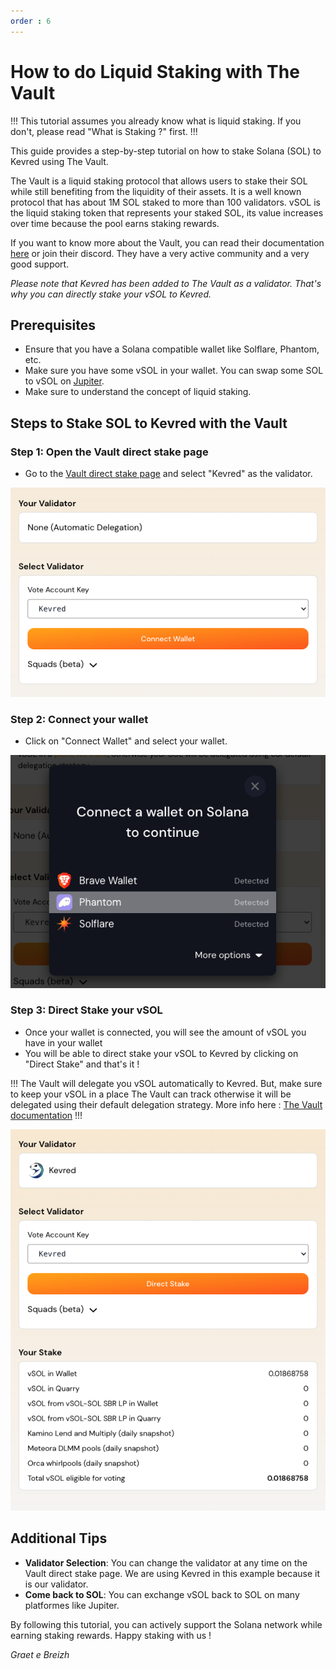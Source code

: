 ```yaml
---
order : 6
---
```


# How to do Liquid Staking with The Vault


!!! 
This tutorial assumes you already know what is liquid staking. If you don't, please read "What is Staking ?" first. 
!!!

This guide provides a step-by-step tutorial on how to stake Solana (SOL) to Kevred using The Vault.

The Vault is a liquid staking protocol that allows users to stake their SOL while still benefiting from the liquidity of their assets. It is a well known protocol that has about 1M SOL staked to more than 100 validators.
vSOL is the liquid staking token that represents your staked SOL, its value increases over time because the pool earns staking rewards.

If you want to know more about the Vault, you can read their documentation [here](https://docs.thevault.finance/) or join their discord. They have a very active community and a very good support.


*Please note that Kevred has been added to The Vault as a validator. That's why you can directly stake your vSOL to Kevred.*




## Prerequisites
- Ensure that you have a Solana compatible wallet like Solflare, Phantom, etc.
- Make sure you have some vSOL in your wallet. You can swap some SOL to vSOL on [Jupiter](https://jup.ag/swap/SOL-vSOL).
- Make sure to understand the concept of liquid staking.




## Steps to Stake SOL to Kevred with the Vault

### Step 1: Open the Vault direct stake page
- Go to the [Vault direct stake page](https://thevault.finance/dapp/direct/) and select "Kevred" as the validator.

![Screenshot: Vault direct stake page](static/thevault1_ok.png)

### Step 2: Connect your wallet
- Click on "Connect Wallet" and select your wallet.

![Screenshot: Selecting the Stake option](static/thevault2_ok.png)


### Step 3: Direct Stake your vSOL
- Once your wallet is connected, you will see the amount of vSOL you have in your wallet
- You will be able to direct stake your vSOL to Kevred by clicking on "Direct Stake" and that's it ! 

!!!
The Vault will delegate you vSOL automatically to Kevred. But, make sure to keep your vSOL in a place The Vault can track otherwise it will be delegated using their default delegation strategy. More info here : [The Vault documentation](https://docs.thevault.finance/users/validator-target-stake)
!!!

![Screenshot: Direct Stake](static/thevault3_ok.png)



## Additional Tips
- **Validator Selection**: You can change the validator at any time on the Vault direct stake page. We are using Kevred in this example because it is our validator.
- **Come back to SOL**: You can exchange vSOL back to SOL on many platformes like Jupiter.

By following this tutorial, you can actively support the Solana network while earning staking rewards. Happy staking with us ! 


*Graet e Breizh*





